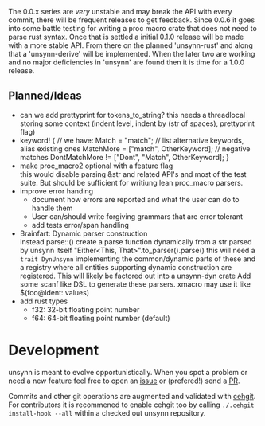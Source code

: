 The 0.0.x series are *very* unstable and may break the API with every commit, there will be
frequent releases to get feedback. Since 0.0.6 it goes into some battle testing for writing a
proc macro crate that does not need to parse rust syntax. Once that is settled a initial 0.1.0
release will be made with a more stable API. From there on the planned 'unsynn-rust' and along
that a 'unsynn-derive' will be implemented. When the later two are working and no major
deficiencies in 'unsynn' are found then it is time for a 1.0.0 release.


## Planned/Ideas

* can we add prettyprint for tokens_to_string?
  this needs a threadlocal storing some context (indent level, indent by (str of spaces), prettyprint flag)
* keyword! {
      // we have:
      Match = "match";
      // list alternative keywords, alias existing ones
      MatchMore = ["match", OtherKeyword];
      // negative matches
      DontMatchMore != ["Dont", "Match", OtherKeyword];
  }
* make proc_macro2 optional with a feature flag  
  this would disable parsing &str and related API's and most of the test suite. But should be
  sufficient for writiung lean proc_macro parsers.
* improve error handing
   - document how errors are reported and what the user can do to handle them
   - User can/should write forgiving grammars that are error tolerant
   - add tests error/span handling
* Brainfart: Dynamic parser construction  
  instead parse::<UnsynnType>()
  create a parse function dynamically from a str parsed by unsynn itself
  "Either<This, That>".to_parser().parse()
  this will need a `trait DynUnsynn` implementing the common/dynamic parts of these
  and a registry where all entities supporting dynamic construction are registered.
  This will likely be factored out into a unsynn-dyn crate
  Add some scanf like DSL to generate these parsers.
  xmacro may use it like $(foo@Ident: values)
* add rust types
  * f32: 32-bit floating point number
  * f64: 64-bit floating point number (default)


# Development

unsynn is meant to evolve opportunistically. When you spot a problem or need a new feature
feel free to open an [issue](https://git.pipapo.org/cehteh/unsynn/issues) or (prefered!) send
a [PR](https://git.pipapo.org/cehteh/unsynn/pulls).

Commits and other git operations are augmented and validated with
[cehgit](https://git.pipapo.org/cehteh/cehgit). For contributors it is recommened to enable
cehgit too by calling `./.cehgit install-hook --all` within a checked out unsynn repository.
